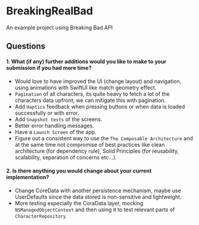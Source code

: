 # BreakingRealBad
An example project using Breaking Bad API

## Questions

#### 1. What (if any) further additions would you like to make to your submission if you had more time?

- Would love to have improved the UI (change layout) and navigation, using animations with SwiftUI like match geometry effect.
- `Pagination` of all characters, its quite heavy to fetch a lot of the characters data upfront, we can mitigate this with pagination.
- Add `Haptics` feedback when pressing buttons or when data is loaded successfully or with error.
- Add `Snapshot tests` of the screens.
- Better error handling messages.
- Have a `Launch Screen` of the app.
- Figure out a consistent way to use the `The Composable Architecture` and at the same time not compromise of best practices like clean architecture (for dependency rule), Solid Principles (for reusability, scalability, separation of concerns etc...).

#### 2. Is there anything you would change about your current implementation?
- Change CoreData with another persistence mechanism, maybe use UserDefaults since the data stored is non-sensitive and lightweight.
- More testing especially the CoraData layer, mocking `NSManagedObjectContext` and then using it to test relevant parts of `CharacterRepository`
